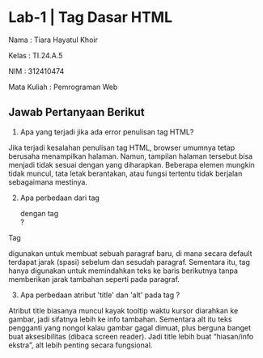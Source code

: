 # Lab-1 | Tag Dasar HTML

Nama : Tiara Hayatul Khoir

Kelas : TI.24.A.5

NIM : 312410474

Mata Kuliah : Pemrograman Web

## Jawab Pertanyaan Berikut

1. Apa yang terjadi jika ada error penulisan tag HTML?

Jika terjadi kesalahan penulisan tag HTML, browser umumnya tetap berusaha menampilkan halaman. Namun, tampilan halaman tersebut bisa menjadi tidak sesuai dengan yang diharapkan. Beberapa elemen mungkin tidak muncul, tata letak berantakan, atau fungsi tertentu tidak berjalan sebagaimana mestinya.

2. Apa perbedaan dari tag <p> dengan tag <br> ?

Tag <p> digunakan untuk membuat sebuah paragraf baru, di mana secara default terdapat jarak (spasi) sebelum dan sesudah paragraf. Sementara itu, tag <br> hanya digunakan untuk memindahkan teks ke baris berikutnya tanpa memberikan jarak tambahan seperti pada paragraf.

3. Apa perbedaan atribut 'title' dan 'alt' pada tag <img>?
   
Atribut title biasanya muncul kayak tooltip waktu kursor diarahkan ke gambar, jadi sifatnya lebih ke info tambahan. Sementara alt itu teks pengganti yang nongol kalau gambar gagal dimuat, plus berguna banget buat aksesibilitas (dibaca screen reader). Jadi title lebih buat “hiasan/info ekstra”, alt lebih penting secara fungsional.


